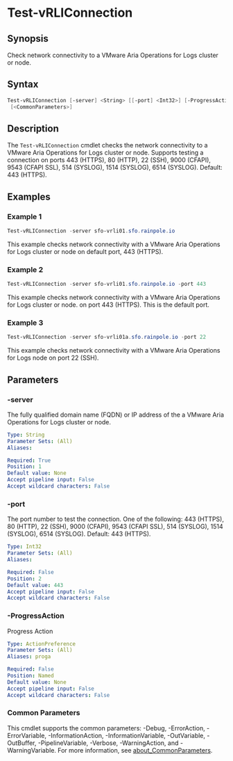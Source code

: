 # Test-vRLIConnection

## Synopsis

Check network connectivity to a VMware Aria Operations for Logs cluster or node.

## Syntax

```powershell
Test-vRLIConnection [-server] <String> [[-port] <Int32>] [-ProgressAction <ActionPreference>]
 [<CommonParameters>]
```

## Description

The `Test-vRLIConnection` cmdlet checks the network connectivity to a VMware Aria Operations for Logs cluster or node.
Supports testing a connection on ports 443 (HTTPS), 80 (HTTP), 22 (SSH), 9000 (CFAPI), 9543 (CFAPI SSL), 514 (SYSLOG), 1514 (SYSLOG), 6514 (SYSLOG).
Default: 443 (HTTPS).

## Examples

### Example 1

```powershell
Test-vRLIConnection -server sfo-vrli01.sfo.rainpole.io
```

This example checks network connectivity with a VMware Aria Operations for Logs cluster or node on default port, 443 (HTTPS).

### Example 2

```powershell
Test-vRLIConnection -server sfo-vrli01.sfo.rainpole.io -port 443
```

This example checks network connectivity with a VMware Aria Operations for Logs cluster or node. on port 443 (HTTPS). This is the default port.

### Example 3

```powershell
Test-vRLIConnection -server sfo-vrli01a.sfo.rainpole.io -port 22
```

This example checks network connectivity with a VMware Aria Operations for Logs node on port 22 (SSH).

## Parameters

### -server

The fully qualified domain name (FQDN) or IP address of the a VMware Aria Operations for Logs cluster or node.

```yaml
Type: String
Parameter Sets: (All)
Aliases:

Required: True
Position: 1
Default value: None
Accept pipeline input: False
Accept wildcard characters: False
```

### -port

The port number to test the connection.
One of the following: 443 (HTTPS), 80 (HTTP), 22 (SSH), 9000 (CFAPI), 9543 (CFAPI SSL), 514 (SYSLOG), 1514 (SYSLOG), 6514 (SYSLOG).
Default: 443 (HTTPS).

```yaml
Type: Int32
Parameter Sets: (All)
Aliases:

Required: False
Position: 2
Default value: 443
Accept pipeline input: False
Accept wildcard characters: False
```

### -ProgressAction

Progress Action

```yaml
Type: ActionPreference
Parameter Sets: (All)
Aliases: proga

Required: False
Position: Named
Default value: None
Accept pipeline input: False
Accept wildcard characters: False
```

### Common Parameters

This cmdlet supports the common parameters: -Debug, -ErrorAction, -ErrorVariable, -InformationAction, -InformationVariable, -OutVariable, -OutBuffer, -PipelineVariable, -Verbose, -WarningAction, and -WarningVariable. For more information, see [about_CommonParameters](http://go.microsoft.com/fwlink/?LinkID=113216).
